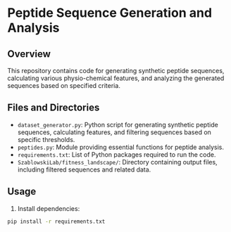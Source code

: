 # Peptide Sequence Generation and Analysis

## Overview

This repository contains code for generating synthetic peptide sequences, calculating various physio-chemical features, and analyzing the generated sequences based on specified criteria.

## Files and Directories

- `dataset_generator.py`: Python script for generating synthetic peptide sequences, calculating features, and filtering sequences based on specific thresholds.
- `peptides.py`: Module providing essential functions for peptide analysis.
- `requirements.txt`: List of Python packages required to run the code.
- `SzablowskiLab/fitness_landscape/`: Directory containing output files, including filtered sequences and related data.

## Usage

1. Install dependencies:

```bash
pip install -r requirements.txt
